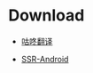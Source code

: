 # Download #
-   [咕咚翻译](https://fir.im/gdTranslater)

-   [SSR-Android](https://github.com/shadowsocksr/shadowsocksr-android/releases)
